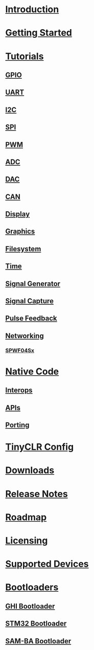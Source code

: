 # [Introduction](intro.md)

# [Getting Started](getting-started.md)

# [Tutorials](tutorials/intro.md)
## [GPIO](tutorials/gpio.md)
## [UART](tutorials/uart.md)
## [I2C](tutorials/i2c.md)
## [SPI](tutorials/spi.md)
## [PWM](tutorials/pwm.md)
## [ADC](tutorials/adc.md)
## [DAC](tutorials/dac.md)
## [CAN](tutorials/can.md)
## [Display](tutorials/display.md)
## [Graphics](tutorials/graphics.md)
## [Filesystem](tutorials/filesystem.md)
## [Time](tutorials/time.md)
## [Signal Generator](tutorials/signal-generator.md)
## [Signal Capture](tutorials/signal-capture.md)
## [Pulse Feedback](tutorials/pulse-feedback.md)
## [Networking](tutorials/networking/intro.md)
### [SPWF04Sx](tutorials/networking/spwf04sx.md)

# [Native Code](native/intro.md)
## [Interops](native/interops.md)
## [APIs](native/apis.md)
## [Porting](native/porting.md)

# [TinyCLR Config](tinyclr-config.md)
# [Downloads](downloads.md)
# [Release Notes](release-notes.md)
# [Roadmap](roadmap.md)
# [Licensing](licensing.md)
# [Supported Devices](supported-devices.md)

# [Bootloaders](../loaders/intro.md)
## [GHI Bootloader](../loaders/ghi-bootloader.md)
## [STM32 Bootloader](../loaders/stm32-bootloader.md)
## [SAM-BA Bootloader](../loaders/sam-ba-bootloader.md)
